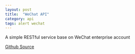 ```yaml
---
layout: post
title:  "WeChat API"
category: api
tags: alert wechat
---
```


A simple RESTful service base on WeChat enterprise account

[Github Source][github_source]


[github_source]: https://github.com/todjiang/AlertService
